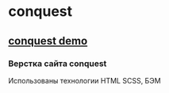 # conquest

## [conquest demo](https://dstrizhakov.github.io/conquest/index.html) 

### Верстка сайта conquest

Использованы технологии HTML SCSS, БЭМ
